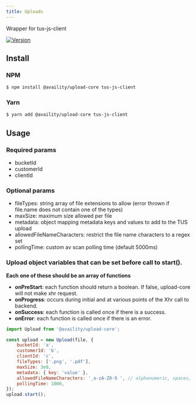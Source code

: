 ```yaml
---
title: Uploads
---
```


Wrapper for tus-js-client

[![Version](https://img.shields.io/npm/v/@availity/upload-core.svg?style=for-the-badge)](https://www.npmjs.com/package/@availity/upload-core)

## Install

### NPM

```bash
$ npm install @availity/upload-core tus-js-client
```

### Yarn

```bash
$ yarn add @availity/upload-core tus-js-client
```

## Usage

### Required params

-   bucketId
-   customerId
-   clientId

### Optional params

-   fileTypes: string array of file extensions to allow (error thrown if file.name does not contain one of the types)
-   maxSize: maximum size allowed per file
-   metadata: object mapping metadata keys and values to add to the TUS upload
-   allowedFileNameCharacters: restrict the file name characters to a regex set
-   pollingTime: custom av scan polling time (default 5000ms)

### Upload object variables that can be set before call to start().
**Each one of these should be an array of functions**

- **onPreStart**: each function should return a boolean.  If false, upload-core will not make xhr request.
- **onProgress**: occurs during initial and at various points of the Xhr call to backend. 
- **onSuccess**: each function is called once if there is a success.
- **onError**: each function is called once if there is an error.

```js
import Upload from '@availity/upload-core';

const upload = new Upload(file, {
    bucketId: 'a',
    customerId: 'b',
    clientId: 'c',
    fileTypes: ['.png', '.pdf'],
    maxSize: 3e8,
    metadata: { key: 'value' },
    allowedFileNameCharacters: '_a-zA-Z0-9 ', // alphanumeric, spaces, underscore
    pollingTime: 1000,
});
upload.start();
```

